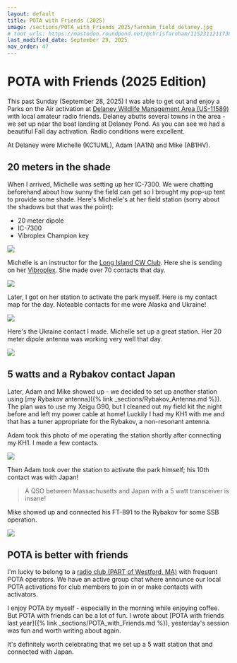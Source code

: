 ```yaml
---
layout: default
title: POTA with Friends (2025)
image: /sections/POTA_with_Friends_2025/farnham_field_delaney.jpg
# toot_urls: https://mastodon.roundpond.net/@chrisfarnham/115231121173871928
last_modified_date: September 29, 2025
nav_order: 47
---
```


# POTA with Friends (2025 Edition)

This past Sunday (September 28, 2025) I was able to get out and enjoy a Parks on the Air activation at
[Delaney Wildlife Management Area (US-11589)](https://pota.app/#/park/US-11589) with
local amateur radio friends. Delaney abutts several towns in the area - we set up
near the boat landing at Delaney Pond. As you can see we had a beautiful Fall day
activation. Radio conditions were excellent.

At Delaney were Michelle (KC1UML), Adam (AA1N) and Mike (AB1HV).

## 20 meters in the shade

When I arrived, Michelle was setting up her IC-7300. We were chatting beforehand about how
sunny the field can get so I brought my pop-up tent to provide some shade. Here's Michelle's
at her field station (sorry about the shadows but that was the point):

 - 20 meter dipole
 - IC-7300
 - Vibroplex Champion key

![](PXL_20250928_182053877.jpg)

Michelle is an instructor for the [Long Island CW Club](https://longislandcwclub.org/). Here she is
sending on her [Vibroplex](https://www.vibroplexcollector.net/?page_id=467). She made over 70 contacts
that day.

![](PXL_20250928_184411598.jpg)

Later, I got on her station to activate the park myself. Here is my contact map for the day. Noteable
contacts for me were Alaska and Ukraine!

![](46203ef7853615bb.png)

Here's the Ukraine contact I made. Michelle set up a great station. Her 20 meter dipole antenna was working very well that day.

![](ukrain_qso_path.png)

## 5 watts and a Rybakov contact Japan

Later, Adam and Mike showed up - we decided to set up another station using
[my Rybakov antenna]({% link _sections/Rybakov_Antenna.md %}). The plan was to use
my Xeigu G90, but I cleaned out my field kit the night before and left my power cable at home!
Luckily I had my KH1 with me and that has a tuner appropriate for the Rybakov, a non-resonant antenna.

Adam took this photo of me operating the station shortly after connecting my KH1. I made a few
contacts.

![](farnham_field_delaney.jpg)

Then Adam took over the station to activate the park himself; his 10th contact was with Japan!

> A QSO between Massachusetts and Japan with a 5 watt transceiver is insane!

Mike showed up and connected his FT-891 to the Rybakov for some SSB operation.

![](PXL_20250928_211831999.jpg)

## POTA is better with friends

I'm lucky to belong to a [radio club (PART of Westford, MA)](https://wb1gof.org/) with frequent
POTA operators. We have an active group chat where announce our local POTA activations for
club members to join in or make contacts with activators.

I enjoy POTA by myself  - especially in the morning while enjoying coffee. But POTA with
friends can be a lot of fun. I wrote about [POTA with friends last year]({% link _sections/POTA_with_Friends.md %}),
yesterday's session was fun and worth writing about again.

It's definitely worth celebrating that we set up a 5 watt station that and connected with Japan.
